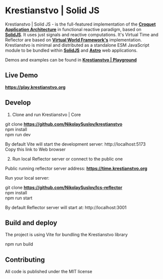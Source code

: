 # Krestianstvo | Solid JS

Krestianstvo | Solid JS - is the full-featured implementation of the **[Croquet Application Architecture](https://croquet.io)** in functional reactive paradigm, based on **[SolidJS](https://www.solidjs.com)**. It uses just signals and reactive computations. It's Virtual Time and Reflector are based on **[Virtual World Framework's](https://github.com/virtual-world-framework/vwf)** implementation.
Krestianstvo is minimal and distributed as a standalone ESM JavaScript module to be bundled within **[SolidJS](https://www.solidjs.com)** and **[Astro](https://astro.build)** web applications.

Demos and examples can be found in **[Krestianstvo | Playground](https://github.com/NikolaySuslov/krestianstvo-playground)**

## Live Demo

**https://play.krestianstvo.org**  

## Develop 

1. Clone and run Krestianstvo | Core

git clone **https://github.com/NikolaySuslov/krestianstvo**  
npm install  
npm run dev  

By default Vite will start the development server: http://localhost:5173  
Copy this link to Web browser

2. Run local Reflector server or connect to the public one

Public running reflector server address: **https://time.krestianstvo.org**

Run your local server:  

git clone **https://github.com/NikolaySuslov/lcs-reflector**  
npm install  
npm run start 

By default Reflector server will start at: http://localhost:3001  


## Build and deploy

The project is using Vite for bundling the Krestianstvo library

npm run build


## Contributing

All code is published under the MIT license